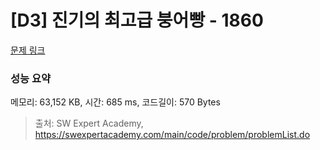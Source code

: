 # [D3] 진기의 최고급 붕어빵 - 1860 

[문제 링크](https://swexpertacademy.com/main/code/problem/problemDetail.do?contestProbId=AV5LsaaqDzYDFAXc) 

### 성능 요약

메모리: 63,152 KB, 시간: 685 ms, 코드길이: 570 Bytes



> 출처: SW Expert Academy, https://swexpertacademy.com/main/code/problem/problemList.do